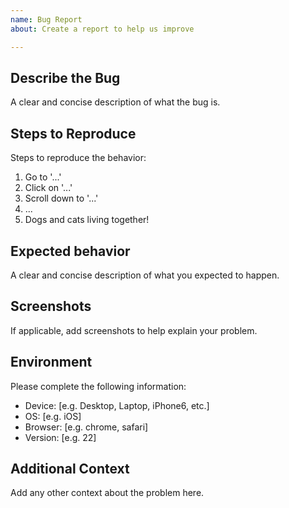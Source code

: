 ```yaml
---
name: Bug Report
about: Create a report to help us improve

---
```


## Describe the Bug
A clear and concise description of what the bug is.

## Steps to Reproduce
Steps to reproduce the behavior:

1. Go to '...'
2. Click on '...'
3. Scroll down to '...'
4. ...
5. Dogs and cats living together!

## Expected behavior
A clear and concise description of what you expected to happen.

## Screenshots
If applicable, add screenshots to help explain your problem.

## Environment
Please complete the following information:

 - Device: [e.g. Desktop, Laptop, iPhone6, etc.]
 - OS: [e.g. iOS]
 - Browser: [e.g. chrome, safari]
 - Version: [e.g. 22]

## Additional Context
Add any other context about the problem here.
